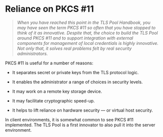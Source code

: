 Reliance on PKCS \#11
=====================

>   *When you have reached this point in the TLS Pool Handbook, you may have
>   seen the term PKCS \#11 so often that you have stopped to think of it as
>   innovative.  Despite that, the choice to build the TLS Pool around PKCS \#11
>   and to support integration with external components for management of local
>   credentials is highly innovative.  Not only that, it solves real problems
>   felt by real security administrators.*

PKCS \#11 is useful for a number of reasons:

-   It separates secret or private keys from the TLS protocol logic.

-   It enables the administrator a range of choices in security levels.

-   It may work on a remote key storage device.

-   It may facilitate cryptographic speed-up.

-   It helps to lift reliance on hardware security — or virtual host security.

In client environments, it is somewhat common to see PKCS \#11 implemented.  The
TLS Pool is a first innovator to also pull it into the server environment.
